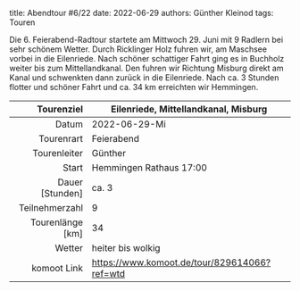 title: Abendtour #6/22
date: 2022-06-29
authors: Günther Kleinod
tags: Touren


Die 6. Feierabend-Radtour startete am Mittwoch 29. Juni mit 9 Radlern bei sehr schönem Wetter. Durch Ricklinger Holz fuhren wir, am Maschsee vorbei in die Eilenriede. Nach schöner schattiger Fahrt ging es in Buchholz weiter bis zum Mittellandkanal. Den fuhren wir Richtung Misburg direkt am Kanal und schwenkten dann zurück in die Eilenriede. 
Nach ca. 3 Stunden flotter und schöner Fahrt und ca. 34 km erreichten wir Hemmingen.


Tourenziel       | Eilenriede, Mittellandkanal, Misburg
---------------: | ----------------------- 
Datum            | 2022-06-29-Mi
Tourenrart       | Feierabend
Tourenleiter     | Günther
Start            | Hemmingen Rathaus 17:00
Dauer [Stunden]  | ca. 3
Teilnehmerzahl   | 9
Tourenlänge [km] | 34
Wetter           | heiter bis wolkig
komoot Link      | <https://www.komoot.de/tour/829614066?ref=wtd>
